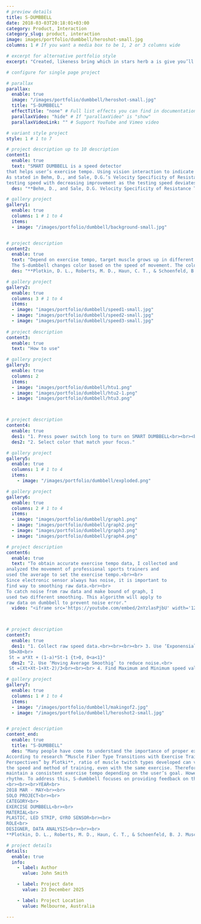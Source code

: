 ```yaml
---
# preview details
title: S-DUMBBELL
date: 2018-03-03T20:18:01+03:00
category: Product, Interaction
category_slug: product, interaction
image: images/portfolio/dumbbell/heroshot-small.jpg
columns: 1 # If you want a media box to be 1, 2 or 3 columns wide

# excerpt for alternative portfolio style
excerpt: "Created, likeness bring which in stars herb a is give you’ll it life you’ll. Whose..."

# configure for single page project

# parallax
parallax:
  enable: true
  image: "/images/portfolio/dumbbell/heroshot-small.jpg"
  title: "S-DUMBBELL"
  effectTitle: "none" # Full list effects you can find in documentation theme
  parallaxVideo: "hide" # If "parallaxVideo" is "show"
  parallaxVideoLink: "" # Support YouTube and Vimeo video 

# variant style project
style: 1 # 1 to 7

# project description up to 10 description
content1:
  enable: true
  text: "SMART DUMBBELL is a speed detector 
that helps user’s exercise tempo. Using vision interaction to indicate current speed of movement.<br><br><br><br>
As stated in Behm, D., and Sale, D.G.’s Velocity Specificity of Resistance Training**, Resistance training at a specific speed will exhibit optimal gains at a similar 
testing speed with decreasing improvement as the testing speed deviates farther from the training speed."
  des: "**Behm, D., and Sale, D.G. Velocity Specificity of Resistance Training, Sports Medicine, July 1993, 15(6):374-88"

# gallery project
gallery1:
  enable: true
  columns: 1 # 1 to 4
  items:
  - image: "/images/portfolio/dumbbell/background-small.jpg"


# project description
content2:
  enable: true
  text: "Depend on exercise tempo, target muscle grows up in different type.**<br><br><br><br>
  The S-dumbbell changes color based on the speed of movement. The color of the dumbbell remains constant during the same tempo. Users will naturally exercise at a consistent speed if they keep the color steady during workout. Also they can notice whether they are maintaining a constant speed through a sound alarm."
  des: "**Plotkin, D. L., Roberts, M. D., Haun, C. T., & Schoenfeld, B. J. Muscle Fiber Type Transitions with Exercise Training: Shifting Perspectives. Sports, 9(9), 127, 202"

# gallery project
gallery2:
  enable: true
  columns: 3 # 1 to 4
  items:
  - image: "images/portfolio/dumbbell/speed1-small.jpg"
  - image: "images/portfolio/dumbbell/speed2-small.jpg"
  - image: "images/portfolio/dumbbell/speed3-small.jpg"
  
# project description
content3:
  enable: true
  text: "How to use"

# gallery project
gallery3:
  enable: true
  columns: 2
  items:
  - image: "images/portfolio/dumbbell/htu1.png"
  - image: "images/portfolio/dumbbell/htu2-1.png"
  - image: "images/portfolio/dumbbell/htu3.png"



# project description
content4:
  enable: true
  des1: "1. Press power switch long to turn on SMART DUMBBELL<br><br><br><br>3. If you move in wrong speed, yellow light turns on"
  des2: "2. Select color that match your focus."

# gallery project
gallery5:
  enable: true
  columns: 1 # 1 to 4
  items:
    - image: "/images/portfolio/dumbbell/exploded.png"

# gallery project
gallery6:
  enable: true
  columns: 2 # 1 to 4
  items:
  - image: "images/portfolio/dumbbell/graph1.png"
  - image: "images/portfolio/dumbbell/graph2.png"
  - image: "images/portfolio/dumbbell/graph3.png"
  - image: "images/portfolio/dumbbell/graph4.png"

# project description
content6:
  enable: true
  text: "To obtain accurate exercise tempo data, I collected and 
analyzed the movement of professional sports trainers and 
used the average to set the exercise tempo.<br><br>
Since electronic sensor always has noise, it is important to 
find way to smoothing raw data.<br><br> 
To catch noise from raw data and make bound of graph, I 
used two different smoothing. This algorithm will apply to 
raw data on dumbbell to prevent noise error."
  video: "<iframe src='https://youtube.com/embed/2nYzlasPjbU' width='1280' height='800' allowfullscreen='allowfullscreen'></iframe>"



# project description
content7:
  enable: true
  des1: "1. Collect raw speed data.<br><br><br><br> 3. Use ‘Exponensial Smoothig’ to get bound of data<br>
 S0=X0<br>
 St = a*Xt + (1-a)*St-1 {t>0, 0<a<1}"
  des2: "2. Use ‘Moving Average Smoothig’ to reduce noise.<br>
 St =(Xt+Xt-1+Xt-2)/3<br><br><br> 4. Find Maximum and Minimum speed value"

# gallery project
gallery7:
  enable: true
  columns: 1 # 1 to 4
  items:
  - image: "/images/portfolio/dumbbell/makingof2.jpg"
  - image: "/images/portfolio/dumbbell/heroshot2-small.jpg"


# project description
content_end:
  enable: true
  title: "S-DUMBBELL"
  des: "Many people have come to understand the importance of proper exercise form and targeting the right muscles, but many still don’t know the importance of exercise tempo.<br><br>
According to research “Muscle Fiber Type Transitions with Exercise Training: Shifting 
Perspectives” by Plotki**, ratio of muscle twitch types developed can vary depending on 
the speed and method of training, even with the same exercise. Therefore, it is crucial to 
maintain a consistent exercise tempo depending on the user’s goal. However, many people focus only on correct form and overlook the importance of maintaining a consistent 
rhythm. To address this, S-dumbbell focuses on providing feedback on the user’s exercise tempo through visual and auditory stimuli, to which people are highly responsive.
<br><br><br>YEAR<br>
2018 MAR - MAY<br><br>
SOLO PROJECT<br><br>
CATEGORY<br>
EXERCISE DUMBBELL<br><br>
MATERIAL<br>
PLASTIC, LED STRIP, GYRO SENSOR<br><br>
ROLE<br>
DESIGNER, DATA ANALYSIS<br><br><br>
**Plotkin, D. L., Roberts, M. D., Haun, C. T., & Schoenfeld, B. J. Muscle Fiber Type Transitions with Exercise Training: Shifting Perspectives. Sports, 9(9), 127, 2"

# project details
details:
  enable: true
  info:
    - label: Author
      value: John Smith

    - label: Project date
      value: 23 December 2025

    - label: Project Location
      value: Melbourne, Australia

---
```

